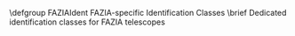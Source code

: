 \defgroup FAZIAIdent FAZIA-specific Identification Classes
\brief Dedicated identification classes for FAZIA telescopes
